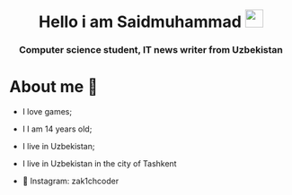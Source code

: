 
<h1 align="center">Hello i am Saidmuhammad</a> 
<img src="https://github.com/blackcater/blackcater/raw/main/images/Hi.gif" height="32"/></h1>
<h3 align="center">Computer science student, IT news writer from Uzbekistan </h3>



<h1 >About me 🚀 </a></h1>

- I love games;
- I I am 14 years old;
- I live in Uzbekistan;
- I live in Uzbekistan in the city of Tashkent

- 📸 Instagram: zak1chcoder
